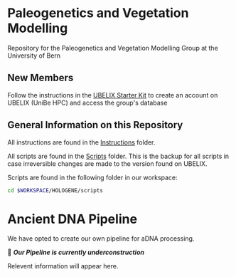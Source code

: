 # Paleogenetics and Vegetation Modelling
Repository for the Paleogenetics and Vegetation Modelling Group at the University of Bern

## New Members
Follow the instructions in the [UBELIX Starter Kit](Instructions/UBELIX_Starter_Kit.md) to create an account on UBELIX (UniBe HPC) and access the group's database

## General Information on this Repository
All instructions are found in the [Instructions](Instructions) folder.

All scripts are found in the [Scripts](Scripts) folder. This is the backup for all scripts in case irreversible changes are made to the version found on UBELIX.

Scripts are found in the following folder in our workspace:

```bash
cd $WORKSPACE/HOLOGENE/scripts
```

# Ancient DNA Pipeline
We have opted to create our own pipeline for aDNA processing.

🚧 *__Our Pipeline is currently underconstruction__*

Relevent information will appear here.
